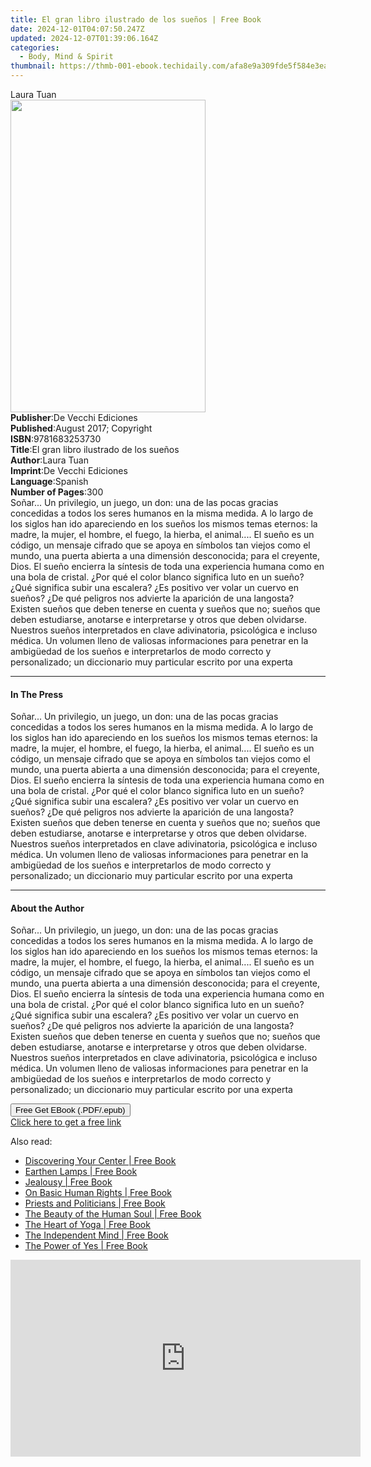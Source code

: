 ```yaml
---
title: El gran libro ilustrado de los sueños | Free Book
date: 2024-12-01T04:07:50.247Z
updated: 2024-12-07T01:39:06.164Z
categories:
  - Body, Mind & Spirit
thumbnail: https://thmb-001-ebook.techidaily.com/afa8e9a309fde5f584e3ea092b88a9f039c382400d9fa01c9091569352f2abe4.jpg
---
```

<main id="book-container">
  <div class="flex flex-col">
    <div class="book-brief flex-1 py-6 px-4 sm:p-6 md:py-10 md:px-8">
      <!-- brief-->
      <div class="book-brief-main">Laura Tuan</div>
    </div>
    <div
      class="book-meta-info flex-1 grid gap-4 col-start-1 col-end-3 row-start-1 sm:mb-6 sm:grid-cols-4 lg:gap-6 lg:col-start-2 lg:row-end-6 lg:row-span-6 lg:mb-0"
    >
      <div
        class="book-meta-info-left place-content-center mt-4 p-4 text-sm leading-6 col-start-2 col-span-2 dark:text-slate-400"
      >
        <img
          class="w-full h-500 object-cover rounded-lg sm:h-255 sm:col-span-2 lg:col-span-full"
          src="https://img-001-ebook.techidaily.com/ea45375e783fcd91a32e2cdb71a3c2591bd4a07820203363c269c219e204c7fc.jpg"
          alt=""
          width="312"
          height="500"
        />
      </div>
      <div
        class="book-meta-info-right mt-2 col-start-1 row-start-2 col-span-3 self-center"
      >
        <!-- meta data  -->
        <div class="flex flex-col px-4 md:px-8">
          <div class="flex-1">
            <strong>Publisher</strong>:<span class="px-2"
              >De Vecchi Ediciones</span
            >
          </div>
          <div class="flex-1">
            <strong>Published</strong>:<span class="px-2"
              >August 2017; Copyright</span
            >
          </div>
          <div class="flex-1">
            <strong>ISBN</strong>:<span class="px-2">9781683253730</span>
          </div>
          <div class="flex-1">
            <strong>Title</strong>:<span class="px-2"
              >El gran libro ilustrado de los sueños</span
            >
          </div>
          <div class="flex-1">
            <strong>Author</strong>:<span class="px-2">Laura Tuan</span>
          </div>
          <div class="flex-1">
            <strong>Imprint</strong>:<span class="px-2"
              >De Vecchi Ediciones</span
            >
          </div>
          <div class="flex-1">
            <strong>Language</strong>:<span class="px-2">Spanish</span>
          </div>
          <div class="flex-1">
            <strong>Number of Pages</strong>:<span class="px-2">300</span>
          </div>
        </div>
      </div>
    </div>
    <div class="book-description flex-1 py-6 px-4 sm:p-6 md:py-10 md:px-8">
      <div class="book-description-main">
        <div accordion-content="" id="description">
          Soñar... Un privilegio, un juego, un don: una de las pocas gracias
          concedidas a todos los seres humanos en la misma medida. A lo largo de
          los siglos han ido apareciendo en los sueños los mismos temas eternos:
          la madre, la mujer, el hombre, el fuego, la hierba, el animal.... El
          sueño es un código, un mensaje cifrado que se apoya en símbolos tan
          viejos como el mundo, una puerta abierta a una dimensión desconocida;
          para el creyente, Dios. El sueño encierra la síntesis de toda una
          experiencia humana como en una bola de cristal. ¿Por qué el color
          blanco significa luto en un sueño? ¿Qué significa subir una escalera?
          ¿Es positivo ver volar un cuervo en sueños? ¿De qué peligros nos
          advierte la aparición de una langosta? Existen sueños que deben
          tenerse en cuenta y sueños que no; sueños que deben estudiarse,
          anotarse e interpretarse y otros que deben olvidarse. Nuestros sueños
          interpretados en clave adivinatoria, psicológica e incluso médica. Un
          volumen lleno de valiosas informaciones para penetrar en la ambigüedad
          de los sueños e interpretarlos de modo correcto y personalizado; un
          diccionario muy particular escrito por una experta
        </div>
      </div>
    </div>
    <div class="book-excerpts flex-1 py-6 px-4 sm:p-6 md:py-10 md:px-8">
      <!-- excerpts-->
      <div class="book-excerpts-main">
        <hr />
        <h4 class="placeholder placeholder-heading">
          <span>In The Press</span>
        </h4>
        <p>
          Soñar... Un privilegio, un juego, un don: una de las pocas gracias
          concedidas a todos los seres humanos en la misma medida. A lo largo de
          los siglos han ido apareciendo en los sueños los mismos temas eternos:
          la madre, la mujer, el hombre, el fuego, la hierba, el animal.... El
          sueño es un código, un mensaje cifrado que se apoya en símbolos tan
          viejos como el mundo, una puerta abierta a una dimensión desconocida;
          para el creyente, Dios. El sueño encierra la síntesis de toda una
          experiencia humana como en una bola de cristal. ¿Por qué el color
          blanco significa luto en un sueño? ¿Qué significa subir una escalera?
          ¿Es positivo ver volar un cuervo en sueños? ¿De qué peligros nos
          advierte la aparición de una langosta? Existen sueños que deben
          tenerse en cuenta y sueños que no; sueños que deben estudiarse,
          anotarse e interpretarse y otros que deben olvidarse. Nuestros sueños
          interpretados en clave adivinatoria, psicológica e incluso médica. Un
          volumen lleno de valiosas informaciones para penetrar en la ambigüedad
          de los sueños e interpretarlos de modo correcto y personalizado; un
          diccionario muy particular escrito por una experta
        </p>
      </div>
    </div>
    <div class="book-about-author flex-1 py-6 px-4 sm:p-6 md:py-10 md:px-8">
      <!-- about author-->
      <div class="book-main-author-main">
        <hr />
        <h4 class="placeholder placeholder-heading">
          <span>About the Author</span>
        </h4>
        <p>
          Soñar... Un privilegio, un juego, un don: una de las pocas gracias
          concedidas a todos los seres humanos en la misma medida. A lo largo de
          los siglos han ido apareciendo en los sueños los mismos temas eternos:
          la madre, la mujer, el hombre, el fuego, la hierba, el animal.... El
          sueño es un código, un mensaje cifrado que se apoya en símbolos tan
          viejos como el mundo, una puerta abierta a una dimensión desconocida;
          para el creyente, Dios. El sueño encierra la síntesis de toda una
          experiencia humana como en una bola de cristal. ¿Por qué el color
          blanco significa luto en un sueño? ¿Qué significa subir una escalera?
          ¿Es positivo ver volar un cuervo en sueños? ¿De qué peligros nos
          advierte la aparición de una langosta? Existen sueños que deben
          tenerse en cuenta y sueños que no; sueños que deben estudiarse,
          anotarse e interpretarse y otros que deben olvidarse. Nuestros sueños
          interpretados en clave adivinatoria, psicológica e incluso médica. Un
          volumen lleno de valiosas informaciones para penetrar en la ambigüedad
          de los sueños e interpretarlos de modo correcto y personalizado; un
          diccionario muy particular escrito por una experta
        </p>
      </div>
    </div>
    <div class="book-free-get flex-1 py-6 px-4 sm:p-6 md:py-10 md:px-8">
      <button
        id="btn-free-get"
        class="bg-blue-500 hover:bg-blue-700 text-white font-bold py-2 px-4 rounded"
      >
        Free Get EBook (.PDF/.epub)
      </button>
      <div id="countdown-display" class="px-2 text-lg mt-2"></div>
      <a
        id="free-link"
        class="hidden bg-blue-500 hover:bg-blue-700 text-white font-bold py-2 px-4 rounded"
        href="https://www.ebooks.com/en-us/book/95841424/el-gran-libro-ilustrado-de-los-sue-os/laura-tuan/"
        target="_blank"
        >Click here to get a free link</a
      >
    </div>
    <script>
      let countdownTime = 0;
      let countdownInterval = null;
      document
        .getElementById('btn-free-get')
        .addEventListener('click', startCountdown);
      function startCountdown() {
        countdownTime = new Date().getTime() + 60000 * 3;
        countdownInterval = setInterval(updateCountdown, 1000);
        document.getElementById('btn-free-get').disabled = true;
        document
          .getElementById('btn-free-get')
          .classList.add('bg-gray-500', 'cursor-not-allowed');
      }
      function updateCountdown() {
        let currentTime = new Date().getTime();
        let timeLeft = countdownTime - currentTime;
        let secondsLeft = Math.floor(timeLeft / 1000);
        document.getElementById('countdown-display').innerHTML =
          `Remaining time: ${secondsLeft} seconds.`;
        if (secondsLeft <= 0) {
          clearInterval(countdownInterval);
          document.getElementById('btn-free-get').classList.add('hidden');
          document.getElementById('free-link').classList.remove('hidden');
          document.getElementById('countdown-display').innerHTML = '';
        }
      }
    </script>
  </div>
</main>

<ins class="adsbygoogle"
      style="display:block"
      data-ad-client="ca-pub-7571918770474297"
      data-ad-slot="8358498916"
      data-ad-format="auto"
      data-full-width-responsive="true"></ins>
    

<span class="atpl-alsoreadstyle">Also read:</span>
<div><ul>
<li><a href="https://novels-ebooks.techidaily.com/96476524-9780880507196-discovering-your-center/"><u>Discovering Your Center | Free Book</u></a></li>
<li><a href="https://novels-ebooks.techidaily.com/96476521-9780880500753-earthen-lamps/"><u>Earthen Lamps | Free Book</u></a></li>
<li><a href="https://novels-ebooks.techidaily.com/96476526-9780880500814-jealousy/"><u>Jealousy | Free Book</u></a></li>
<li><a href="https://novels-ebooks.techidaily.com/96476520-9780880500715-on-basic-human-rights/"><u>On Basic Human Rights | Free Book</u></a></li>
<li><a href="https://novels-ebooks.techidaily.com/96476522-9780880500708-priests-and-politicians/"><u>Priests and Politicians | Free Book</u></a></li>
<li><a href="https://novels-ebooks.techidaily.com/96476530-9780880501965-the-beauty-of-the-human-soul/"><u>The Beauty of the Human Soul | Free Book</u></a></li>
<li><a href="https://novels-ebooks.techidaily.com/96476529-9780880500876-the-heart-of-yoga/"><u>The Heart of Yoga | Free Book</u></a></li>
<li><a href="https://novels-ebooks.techidaily.com/96476523-9780880500838-the-independent-mind/"><u>The Independent Mind | Free Book</u></a></li>
<li><a href="https://novels-ebooks.techidaily.com/96476527-9780880507189-the-power-of-yes/"><u>The Power of Yes | Free Book</u></a></li>
</ul></div>

<!-- affiliate ads begin -->
<iframe width="560" height="315" src="https://www.youtube.com/embed/bofw6eJA7Bg?si=HM2gKZGH4L1otw3e" title="YouTube video player" frameborder="0" allow="accelerometer; autoplay; clipboard-write; encrypted-media; gyroscope; picture-in-picture; web-share" referrerpolicy="strict-origin-when-cross-origin" allowfullscreen></iframe>
<!-- affiliate ads end -->

